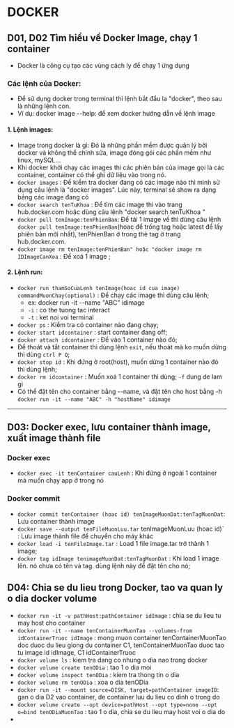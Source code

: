 # DOCKER
## D01, D02 Tìm hiểu về Docker Image, chạy 1 container
- Docker là công cụ tạo các vùng cách ly để chạy 1 ứng dụng

### Các lệnh của Docker:
- Để sử dụng docker trong terminal thì lệnh bắt đầu la "docker", theo sau là những lệnh con.
- Ví dụ: docker image --help: để xem docker hướng dẫn về lệnh image
 #### 1. Lệnh images:
  - Image trong docker là gì: Đó là những phần mềm được quản lý bởi docker và không thể chỉnh sửa, image đóng gói các phần mềm như linux, mySQL...
  - Khi docker khởi chạy các images thì các phiên bản của image gọi là các container, container có thể ghi dữ liệu vào trong nó.
  - `docker images` : Để kiểm tra docker đang có các image nào thì mình sử dụng câu lệnh là "docker images". Lúc này, terminal sẽ show ra dạng bảng các image đang có 
  - `docker search tenTuKhoa` : Để tìm các image thì vào trang hub.docker.com hoặc dùng câu lệnh "docker search tenTuKhoa "
  - `docker pull tenImage:tenPhienBan`: Để tải 1 image về thì dùng câu lệnh `docker pull tenImage:tenPhienBan`(hoac để trống tag hoặc latest để lấy phiên bản mới nhất), tenPhienBan ở trong thẻ tag ở trang hub.docker.com.
  - `docker image rm tenImage:tenPhienBan" hoặc "docker image rm IDImageCanXoa` : Để xoá 1 image ;
#### 2. Lệnh run:
 - `docker run thamSoCuaLenh tenImage(hoac id cua image) commandMuonChay(optional)` : Để chạy các image thì dùng câu lệnh;
      - ex: docker run -it --name "ABC" idimage
      - `-i` : co the tuong tac interact
      - `-t` : ket noi voi terminal
 - `docker ps` : Kiểm tra có container nào đang chạy;
 - `docker start idcontainer` : start container đang off;
 - `docker attach idcontainer` : Để vào 1 container nào đó;
 - Để thoát và tắt container thì dùng lệnh `exit`, nếu thoát mà ko muốn dừng thì dùng `ctrl P Q`;
 - `docker stop id` : Khi đứng ở root(host), muốn dừng 1 container nào đó thì dùng lệnh;
 - `docker rm idcontainer` : Muốn xoá 1 container thì dùng; `-f` dung de lam gi
 - Có thể đặt tên cho container bằng --name, và đặt tên cho host bằng -h `docker run -it --name "ABC" -h "hostName" idimage `


***
## D03: Docker exec, lưu container thành image, xuất image thành file

### Docker exec
- `docker exec -it tenContainer cauLenh` : Khi đứng ở ngoài 1 container mà muốn chạy app ở trong nó

### Docker commit
- `docker commit tenContainer (hoac id) tenImageMuonDat:tenTagMuonDat`: Lưu container thành image
- `docker save --output tenFileMuonLuu.tar` tenImageMuonLuu (hoac id)` : Lưu image thành file để chuyển cho máy khác
- `docker load -i tenFileImage.tar` : Load 1 file image.tar trở thành 1 image;
- `docker tag idImage tenimageMuonDat:tenTagMuonDat` : Khi load 1 image lên. nó chưa có tên và tag. dùng lệnh này để đặt tên cho nó;

## D04: Chia se du lieu trong Docker, tao va quan ly o dia docker volume

- `docker run -it -v pathHost:pathContainer idImage` : chia se du lieu tu may host cho container
- `docker run -it --name tenContainerMuonTao --volumes-from idContainerTruoc idImage` : mong muon container tenContainerMuonTao doc duoc du lieu giong du container C1, tenContainerMuonTao duoc tao tu image id idImage, C1 idContainerTruoc
- `docker volume ls` : kiem tra dang co nhung o dia nao trong docker
- `docker volume create tenODia` : tao 1 o dia moi
- `docker volume inspect tenODia` : kiem tra thong tin o dia
- `docker volume rm tenODia` : xoa o dia tenODia
- `docker run -it --mount source=DISK, target=pathContainer imageID`: gan o dia D2 vao container, de container luu du lieu co dinh o trong do
- `docker volume create --opt device=pathHost --opt type=none --opt o=bind tenODiaMuonTao` : tao 1 o dia, chia se du lieu may host voi o dia do
- 
